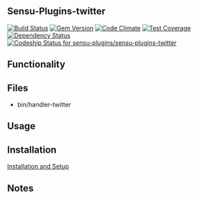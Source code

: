 ## Sensu-Plugins-twitter

[![Build Status](https://travis-ci.org/sensu-plugins/sensu-plugins-twitter.svg?branch=master)](https://travis-ci.org/sensu-plugins/sensu-plugins-twitter)
[![Gem Version](https://badge.fury.io/rb/sensu-plugins-twitter.svg)](http://badge.fury.io/rb/sensu-plugins-twitter)
[![Code Climate](https://codeclimate.com/github/sensu-plugins/sensu-plugins-twitter/badges/gpa.svg)](https://codeclimate.com/github/sensu-plugins/sensu-plugins-twitter)
[![Test Coverage](https://codeclimate.com/github/sensu-plugins/sensu-plugins-twitter/badges/coverage.svg)](https://codeclimate.com/github/sensu-plugins/sensu-plugins-twitter)
[![Dependency Status](https://gemnasium.com/sensu-plugins/sensu-plugins-twitter.svg)](https://gemnasium.com/sensu-plugins/sensu-plugins-twitter)
[ ![Codeship Status for sensu-plugins/sensu-plugins-twitter](https://codeship.com/projects/86fa90d0-e2db-0132-1c59-0e8782f5ebb8/status?branch=master)](https://codeship.com/projects/81583)

## Functionality

## Files
 * bin/handler-twitter

## Usage

## Installation

[Installation and Setup](https://github.com/sensu-plugins/documentation/blob/master/user_docs/installation_instructions.md)


## Notes
